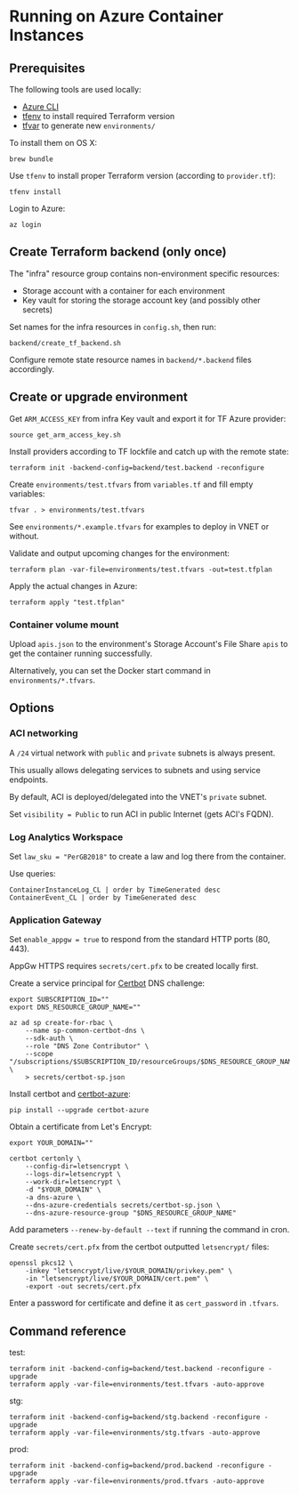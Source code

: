 # Running on Azure Container Instances

## Prerequisites

The following tools are used locally:

- [Azure CLI](https://docs.microsoft.com/en-us/cli/azure/install-azure-cli?view=azure-cli-latest)
- [tfenv](https://github.com/tfutils/tfenv) to install required Terraform version
- [tfvar](https://github.com/shihanng/tfvar) to generate new `environments/`
 
To install them on OS X:

    brew bundle

Use `tfenv` to install proper Terraform version (according to `provider.tf`):

    tfenv install

Login to Azure:

    az login

## Create Terraform backend (only once)

The "infra" resource group contains non-environment specific resources:

- Storage account with a container for each environment
- Key vault for storing the storage account key (and possibly other secrets)

Set names for the infra resources in `config.sh`, then run:

    backend/create_tf_backend.sh

Configure remote state resource names in `backend/*.backend` files accordingly.

## Create or upgrade environment

Get `ARM_ACCESS_KEY` from infra Key vault and export it for TF Azure provider:

    source get_arm_access_key.sh

Install providers according to TF lockfile and catch up with the remote state:

    terraform init -backend-config=backend/test.backend -reconfigure

Create `environments/test.tfvars` from `variables.tf` and fill empty variables:

    tfvar . > environments/test.tfvars

See `environments/*.example.tfvars` for examples to deploy in VNET or without.

Validate and output upcoming changes for the environment:

    terraform plan -var-file=environments/test.tfvars -out=test.tfplan

Apply the actual changes in Azure:

    terraform apply "test.tfplan"

### Container volume mount

Upload `apis.json` to the environment's Storage Account's File Share `apis`
to get the container running successfully.

Alternatively, you can set the Docker start command in `environments/*.tfvars`.

## Options

### ACI networking

A `/24` virtual network with `public` and `private` subnets is always present.

This usually allows delegating services to subnets and using service endpoints.

By default, ACI is deployed/delegated into the VNET's `private` subnet.

Set `visibility = Public` to run ACI in public Internet (gets ACI's FQDN).

### Log Analytics Workspace

Set `law_sku = "PerGB2018"` to create a law and log there from the container.

Use queries:

    ContainerInstanceLog_CL | order by TimeGenerated desc
    ContainerEvent_CL | order by TimeGenerated desc

### Application Gateway

Set `enable_appgw = true` to respond from the standard HTTP ports (80, 443).

AppGw HTTPS requires `secrets/cert.pfx` to be created locally first.

Create a service principal for [Certbot](https://certbot.eff.org/)
DNS challenge:

    export SUBSCRIPTION_ID=""
    export DNS_RESOURCE_GROUP_NAME=""
    
    az ad sp create-for-rbac \
        --name sp-common-certbot-dns \
        --sdk-auth \
        --role "DNS Zone Contributor" \
        --scope "/subscriptions/$SUBSCRIPTION_ID/resourceGroups/$DNS_RESOURCE_GROUP_NAME" \
        > secrets/certbot-sp.json

Install certbot and [certbot-azure](https://github.com/dlapiduz/certbot-azure):

    pip install --upgrade certbot-azure

Obtain a certificate from Let's Encrypt:

    export YOUR_DOMAIN=""

    certbot certonly \
        --config-dir=letsencrypt \
        --logs-dir=letsencrypt \
        --work-dir=letsencrypt \
        -d "$YOUR_DOMAIN" \
        -a dns-azure \
        --dns-azure-credentials secrets/certbot-sp.json \
        --dns-azure-resource-group "$DNS_RESOURCE_GROUP_NAME"

Add parameters `--renew-by-default --text` if running the command in cron.

Create `secrets/cert.pfx` from the certbot outputted `letsencrypt/` files:

    openssl pkcs12 \
        -inkey "letsencrypt/live/$YOUR_DOMAIN/privkey.pem" \
        -in "letsencrypt/live/$YOUR_DOMAIN/cert.pem" \
        -export -out secrets/cert.pfx

Enter a password for certificate and define it as `cert_password` in `.tfvars`.

## Command reference

test:

    terraform init -backend-config=backend/test.backend -reconfigure -upgrade
    terraform apply -var-file=environments/test.tfvars -auto-approve

stg:

    terraform init -backend-config=backend/stg.backend -reconfigure -upgrade
    terraform apply -var-file=environments/stg.tfvars -auto-approve

prod:

    terraform init -backend-config=backend/prod.backend -reconfigure -upgrade
    terraform apply -var-file=environments/prod.tfvars -auto-approve
